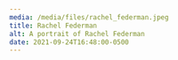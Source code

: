 ```yaml
---
media: /media/files/rachel_federman.jpeg
title: Rachel Federman
alt: A portrait of Rachel Federman
date: 2021-09-24T16:48:00-0500
---
```

